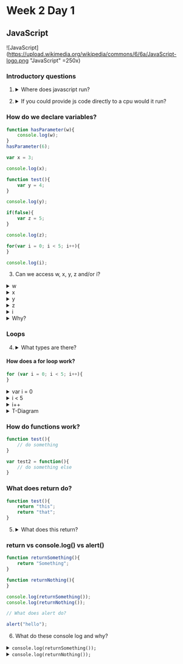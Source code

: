 # Week 2 Day 1

## JavaScript
![JavaScript](https://upload.wikimedia.org/wikipedia/commons/6/6a/JavaScript-logo.png "JavaScript" =250x)

### Introductory questions

1. <details> 
	<summary>Where does javascript run?</summary>
	In our browsers... 
</details>

2. <details>
	<summary>If you could provide js code directly to a cpu would it run?</summary>
	<p>No... we must first convert it into machine code / bytecode before it runs, this is done by the javascript engine</p>
	<p><strong>Examples of JS engines</strong></p>
	<ul>
		<li>JavaScriptCore</li>
		<li>V8</li>
		<li>Chakra</li>
		<li>Spider Monkey</li>
		<li>Squirrel Fish</li>
	</ul>
	<br><p>They are written in C/C++ and have the goal of translating our js code into something a cpu can actually run.<br>In other words: JavaScript must be parsed before it can be run.</p>
</details>

### How do we declare variables?
```javascript
function hasParameter(w){
	console.log(w);
}
hasParameter(6);

var x = 3;

console.log(x);

function test(){
	var y = 4;
}

console.log(y);

if(false){
	var z = 5;
}

console.log(z);

for(var i = 0; i < 5; i++){
}

console.log(i);

```

3. Can we access w, x, y, z and/or i?
<details> 
	<summary>w</summary>
	Yes. <code>console.log(w);</code> will print out 6 when the function hasParameter is run passing it the argument 6.
</details>
<details> 
	<summary>x</summary>
	Yes. <code>console.log(x);</code> will print out 3.
</details>
<details> 
	<summary>y</summary>
	No. <code>console.log(y);</code> will throw a <code>ReferenceError: y is not defined</code>
</details>
<details> 
	<summary>z</summary>
	Yes. <code>console.log(z);</code> will print out <code>undefined</code>
</details>
<details> 
	<summary>i</summary>
	Yes. <code>console.log(i);</code> will print out 5. 
</details>
<details> 
	<summary>Why?</summary>
	Variables in JavaScript are "function scoped", we cannot access a variable declared inside a function from outside of that function. We can access variables that are inside of a conditional (if) or a loop (for).
</details>

### Loops

4. <details>
	<summary>What types are there?</summary> 
	<ul>
		<li>for</li>
		<li>while</li>
		<li>for/in</li>
		<li>for/of</li>
		<li>do/while</li>
		<li>.forEach() // method of array</li>
	</ul>
	<br><p>Don't worry about those last four, we'll talk about them in the future</p>
</details>

#### How does a for loop work?	

```javascript
for (var i = 0; i < 5; i++){	
}
```
<details>
	<summary>var i = 0</summary>
	declares a variable i and sets it to some number
</details>

<details>
	<summary>i < 5</summary>
	continues running as long as this condition
</details>

<details>
	<summary>i++</summary>
	on each iteration do this <br><code>i++ is shorthand for i = i + 1</code>
</details>

<details>
	<summary>T-Diagram</summary>
	<table>
		<br><tr><th>Iteration</th><th>var i</th><th>i < 5</th></tr>
		<tr><td>1</td><td>0</td><td>true</td></tr>
		<tr><td>2</td><td>1</td><td>true</td></tr>
		<tr><td>3</td><td>2</td><td>true</td></tr>
		<tr><td>4</td><td>3</td><td>true</td></tr>
		<tr><td>5</td><td>4</td><td>true</td></tr>
		<tr><td>6</td><td>5</td><td>false</td></tr>
	</table>
</details>
		
### How do functions work?

```javascript
function test(){
	// do something
}

var test2 = function(){
	// do something else
}
```

### What does return do?

```javascript
function test(){
	return "this";
	return "that";
}
```

5. <details>
	<summary>What does this return?</summary>
	<br>It only returns <code>"this"</code>, return ends the function. 
</details>

### return vs console.log() vs alert()

```javascript
function returnSomething(){
	return "Something";
}

function returnNothing(){
}

console.log(returnSomething());
console.log(returnNothing());

// What does alert do?

alert("hello");
```	

6. What do these console log and why?

<details>
	<summary><code>console.log(returnSomething());</code></summary>
	<code>"Something"</code>Console log prints the returned string "Something"
</details>

<details>
	<summary><code>console.log(returnNothing());</code></summary>
	<code>undefined</code>If there is no return statement a function in javascript still return something, <code>undefined</code> 
</details>
